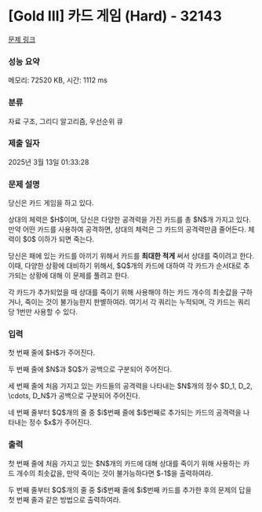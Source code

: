 # [Gold III] 카드 게임 (Hard) - 32143 

[문제 링크](https://www.acmicpc.net/problem/32143) 

### 성능 요약

메모리: 72520 KB, 시간: 1112 ms

### 분류

자료 구조, 그리디 알고리즘, 우선순위 큐

### 제출 일자

2025년 3월 13일 01:33:28

### 문제 설명

<p>당신은 카드 게임을 하고 있다.</p>

<p>상대의 체력은 $H$이며, 당신은 다양한 공격력을 가진 카드를 총 $N$개 가지고 있다. 만약 어떤 카드를 사용하여 공격하면, 상대의 체력은 그 카드의 공격력만큼 줄어든다. 체력이 $0$ 이하가 되면 죽는다.</p>

<p>당신은 패에 있는 카드를 아끼기 위해서 카드를 <strong>최대한 적게</strong> 써서 상대를 죽이려고 한다. 이때, 다양한 상황에 대비하기 위해서, $Q$개의 카드에 대하여 각 카드가 순서대로 추가되는 상황에 대해 이 문제를 풀려고 한다.</p>

<p>각 카드가 추가되었을 때 상대를 죽이기 위해 사용해야 하는 카드 개수의 최솟값을 구하거나, 죽이는 것이 불가능한지 판별하여라. 여기서 각 쿼리는 누적되며, 각 카드는 쿼리당 1번만 사용할 수 있다.</p>

### 입력 

 <p>첫 번째 줄에 $H$가 주어진다.</p>

<p>두 번째 줄에 $N$과 $Q$가 공백으로 구분되어 주어진다.</p>

<p>세 번째 줄에 처음 가지고 있는 카드들의 공격력을 나타내는 $N$개의 정수 $D_1, D_2, \cdots, D_N$가 공백으로 구분되어 주어진다.</p>

<p>네 번째 줄부터 $Q$개의 줄 중 $i$번째 줄에 $i$번째로 추가되는 카드의 공격력을 나타내는 정수 $x$가 주어진다.</p>

### 출력 

 <p>첫 번째 줄에 처음 가지고 있는 $N$개의 카드에 대해 상대를 죽이기 위해 사용하는 카드 개수의 최솟값을, 만약 죽이는 것이 불가능하다면 $-1$을 출력하여라.</p>

<p>두 번째 줄부터 $Q$개의 줄 중 $i$번째 줄에 $i$번째 카드를 추가한 후의 문제의 답을 첫 번째 줄과 같은 방법으로 출력하여라.</p>

